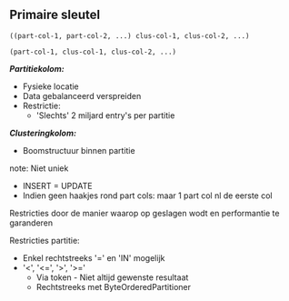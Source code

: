 ##  Primaire sleutel

```
((part-col-1, part-col-2, ...) clus-col-1, clus-col-2, ...)
```
```
(part-col-1, clus-col-1, clus-col-2, ...)
```

_**Partitiekolom:**_
- Fysieke locatie
- Data gebalanceerd verspreiden
- Restrictie:
  - 'Slechts' 2 miljard entry's per partitie

_**Clusteringkolom:**_
- Boomstructuur binnen partitie

note:
Niet uniek
- INSERT = UPDATE
- Indien geen haakjes rond part cols: maar 1 part col nl de eerste col

Restricties door de manier waarop op geslagen wodt en performantie te garanderen

Restricties partitie:

- Enkel rechtstreeks '=' en 'IN' mogelijk
- '<', '<=', '>', '>='
  - Via token - Niet altijd gewenste resultaat
  - Rechtstreeks met ByteOrderedPartitioner
